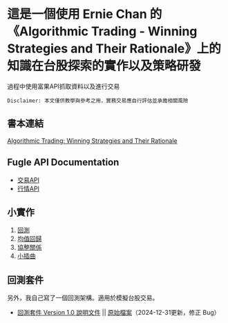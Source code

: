 # 這是一個使用 Ernie Chan 的 《Algorithmic Trading - Winning Strategies and Their Rationale》上的知識在台股探索的實作以及策略研發

過程中使用富果API抓取資料以及進行交易

```Disclaimer: 本文僅供教學與參考之用，實務交易應自行評估並承擔相關風險```

## 書本連結

[Algorithmic Trading: Winning Strategies and Their Rationale](https://www.google.com/search?q=algorithmic+trading%3A+winning+strategies+and+their+rationale&rlz=1C5CHFA_enTW990TW990&oq=al&gs_lcrp=EgZjaHJvbWUqCAgAEEUYJxg7MggIABBFGCcYOzIGCAEQRRhAMgYIAhBFGDkyBggDEEUYOzIGCAQQRRg8MgYIBRBFGDwyBggGEEUYPDIGCAcQRRg80gEHOTcyajBqNKgCALACAQ&sourceid=chrome&ie=UTF-8)<br>

## Fugle API Documentation

* [交易API](https://developer.fugle.tw/docs/trading/intro)<br>
* [行情API](https://developer.fugle.tw/docs/data/intro)<br>

## 小實作

1. [回測](1_回測.md)
2. [均值回歸](2_均值回歸.md)
3. [協整關係](3_協整關係.md)
4. [小插曲](01_小插曲.md)

## 回測套件
另外，我自己寫了一個回測架構。適用於模擬台股交易。
* [回測套件 Version 1.0 說明文件](00_回測套件.md)   ||  [原始檔案](Disillusion_v1_0.py)（2024-12-31更新，修正 Bug）
